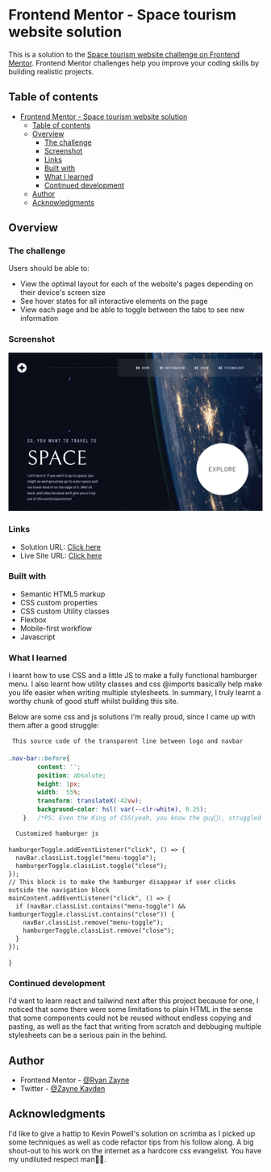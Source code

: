 # Frontend Mentor - Space tourism website solution

This is a solution to the [Space tourism website challenge on Frontend Mentor](https://www.frontendmentor.io/challenges/space-tourism-multipage-website-gRWj1URZ3). Frontend Mentor challenges help you improve your coding skills by building realistic projects. 

## Table of contents

- [Frontend Mentor - Space tourism website solution](#frontend-mentor---space-tourism-website-solution)
  - [Table of contents](#table-of-contents)
  - [Overview](#overview)
    - [The challenge](#the-challenge)
    - [Screenshot](#screenshot)
    - [Links](#links)
    - [Built with](#built-with)
    - [What I learned](#what-i-learned)
    - [Continued development](#continued-development)
  - [Author](#author)
  - [Acknowledgments](#acknowledgments)


## Overview

### The challenge

Users should be able to:

- View the optimal layout for each of the website's pages depending on their device's screen size
- See hover states for all interactive elements on the page
- View each page and be able to toggle between the tabs to see new information

### Screenshot

![](/assets/FireShot/Space%20tourism%20website%20-%20Screenshot.png)

### Links

- Solution URL: [Click here](https://www.frontendmentor.io/solutions/space-tourism-site-using-html-css-and-some-javascript-j3g7PrsR_G)
- Live Site URL: [Click here](https://zayne-space-tour-vercel.app)


### Built with

- Semantic HTML5 markup
- CSS custom properties
- CSS custom Utility classes
- Flexbox
- Mobile-first workflow
- Javascript


### What I learned

I learnt how to use CSS and a little JS to make a fully functional hamburger menu. I also learnt how utility classes and css @imports basically help make you life easier when writing multiple stylesheets. 
In summary, I truly learnt a worthy chunk of good stuff whilst building this site.

Below are some css and js solutions I'm really proud, since I came up with them after a good struggle:

```CSS
 This source code of the transparent line between logo and navbar

.nav-bar::before{
        content: '';
        position: absolute;
        height: 1px;
        width:  55%;            
        transform: translateX(-42vw);
        background-color: hsl( var(--clr-white), 0.25);
    }   /*PS: Even the King of CSS(yeah, you know the guy🧔), struggled with this aspect of the project too💆‍♂️... Just a testament to how rough the issue was😑*/
```

```JS
  Customized hamburger js

hamburgerToggle.addEventListener("click", () => {
  navBar.classList.toggle("menu-toggle");
  hamburgerToggle.classList.toggle("close");
});
// This block is to make the hamburger disappear if user clicks outside the navigation block
mainContent.addEventListener("click", () => {
  if (navBar.classList.contains("menu-toggle") && hamburgerToggle.classList.contains("close")) {
    navBar.classList.remove("menu-toggle");
    hamburgerToggle.classList.remove("close");
  }
});

}
```


### Continued development

I'd want to learn react and tailwind next after this project because for one, I noticed that some there were some limitations to plain HTML in the sense that some components could not be reused without endless copying and pasting, as well as the fact that writing from scratch and debbuging multiple stylesheets can be a serious pain in the behind.



## Author

- Frontend Mentor - [@Ryan Zayne](https://www.frontendmentor.io/profile/Ryan-Zayne)
- Twitter - [@Zayne Kayden](https://www.twitter.com/Zayne_Kayden)


## Acknowledgments

I'd like to give a hattip to Kevin Powell's solution on scrimba as I picked up some techniques as well as code refactor tips from his follow along. A big shout-out to his work on the internet as a hardcore css evangelist. You have my undiluted respect man🧎‍♂️.

